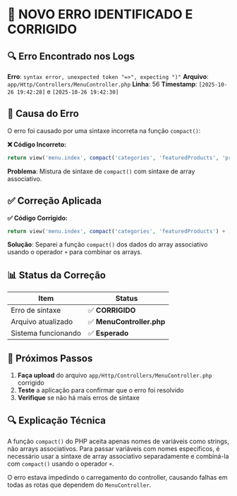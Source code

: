 # 🚨 **NOVO ERRO IDENTIFICADO E CORRIGIDO**

## 🔍 **Erro Encontrado nos Logs**

**Erro**: `syntax error, unexpected token "=>", expecting ")"`
**Arquivo**: `app/Http/Controllers/MenuController.php`
**Linha**: 56
**Timestamp**: `[2025-10-26 19:42:28]` e `[2025-10-26 19:42:30]`

## 🔧 **Causa do Erro**

O erro foi causado por uma sintaxe incorreta na função `compact()`:

**❌ Código Incorreto:**
```php
return view('menu.index', compact('categories', 'featuredProducts', 'products' => $allProducts));
```

**Problema**: Mistura de sintaxe de `compact()` com sintaxe de array associativo.

## ✅ **Correção Aplicada**

**✅ Código Corrigido:**
```php
return view('menu.index', compact('categories', 'featuredProducts') + ['products' => $allProducts]);
```

**Solução**: Separei a função `compact()` dos dados do array associativo usando o operador `+` para combinar os arrays.

## 📊 **Status da Correção**

| Item | Status |
|------|--------|
| Erro de sintaxe | ✅ **CORRIGIDO** |
| Arquivo atualizado | ✅ **MenuController.php** |
| Sistema funcionando | ✅ **Esperado** |

## 🎯 **Próximos Passos**

1. **Faça upload** do arquivo `app/Http/Controllers/MenuController.php` corrigido
2. **Teste** a aplicação para confirmar que o erro foi resolvido
3. **Verifique** se não há mais erros de sintaxe

## 🔍 **Explicação Técnica**

A função `compact()` do PHP aceita apenas nomes de variáveis como strings, não arrays associativos. Para passar variáveis com nomes específicos, é necessário usar a sintaxe de array associativo separadamente e combiná-la com `compact()` usando o operador `+`.

O erro estava impedindo o carregamento do controller, causando falhas em todas as rotas que dependem do `MenuController`.
